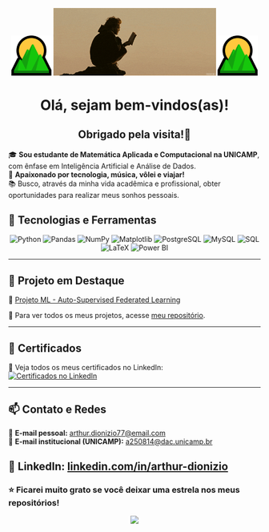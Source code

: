 <p align="center">
  <img src="emoji.png" width="80px">
  <img src="banner.gif" width="325px">
  <img src="emoji.png" width="80px">
</p>


<h1 align="center">Olá, sejam bem-vindos(as)!</h1>
<h2 align="center">Obrigado pela visita!💚</h2>

🎓 **Sou estudante de Matemática Aplicada e Computacional na UNICAMP**, com ênfase em Inteligência Artificial e Análise de Dados.  
🤍 **Apaixonado por tecnologia, música, vôlei e viajar!**  
📚 Busco, através da minha vida acadêmica e profissional, obter oportunidades para realizar meus sonhos pessoais.

## 🚀 **Tecnologias e Ferramentas**
<div align="center">
  <img src="https://cdn.jsdelivr.net/gh/devicons/devicon/icons/python/python-original.svg" title="Python" width="50"/>
  <img src="https://cdn.jsdelivr.net/gh/devicons/devicon/icons/pandas/pandas-original.svg" title="Pandas" width="50"/>
  <img src="https://cdn.jsdelivr.net/gh/devicons/devicon/icons/numpy/numpy-original.svg" title="NumPy" width="50"/>
  <img src="https://cdn.jsdelivr.net/gh/devicons/devicon/icons/matplotlib/matplotlib-original.svg" title="Matplotlib" width="50"/>
  <img src="https://cdn.jsdelivr.net/gh/devicons/devicon/icons/postgresql/postgresql-original.svg" title="PostgreSQL" width="50"/>
  <img src="https://cdn.jsdelivr.net/gh/devicons/devicon/icons/mysql/mysql-original.svg" title="MySQL" width="50"/>
  <img src="https://cdn-icons-png.freepik.com/256/4248/4248443.png?semt=ais_hybrid" title="SQL" width="50"/>
  <img src="https://i.sstatic.net/ogimG.png" title="LaTeX" width="50"/>
  <img src="https://upload.wikimedia.org/wikipedia/commons/thumb/c/cf/New_Power_BI_Logo.svg/900px-New_Power_BI_Logo.svg.png?20210102182532" title="Power BI" width="50"/>

</div>

---

## 📌 **Projeto em Destaque**
🔹 [Projeto ML - Auto-Supervised Federated Learning](https://github.com/Arthur-Dionizio/portfolio/blob/main/ML/SSFL.md)


📂 Para ver todos os meus projetos, acesse [meu repositório](https://github.com/Arthur-Dionizio/portfolio).

---

## 📜 Certificados  

🔗 Veja todos os meus certificados no LinkedIn:  
[![Certificados no LinkedIn](https://img.shields.io/badge/🔗-Ver_Certificados_no_LinkedIn-blue?style=for-the-badge)](https://www.linkedin.com/in/arthurdionizio/details/certifications/)


---

## 📫 **Contato e Redes**
📩 **E-mail pessoal:** [arthur.dionizio77@email.com](mailto:arthur.dionizio77@email.com)  
📩 **E-mail institucional (UNICAMP):** [a250814@dac.unicamp.br](mailto:a250814@dac.unicamp.br)  

💼 **LinkedIn:** [linkedin.com/in/arthur-dionizio](https://www.linkedin.com/in/arthurdionizio)  
---

### ⭐ **Ficarei muito grato se você deixar uma estrela nos meus repositórios!**  

<div align="center">
  <img src="https://media.giphy.com/media/xUA7aZeLE2e0P7Znz2/giphy.gif" width="150">
</div>
